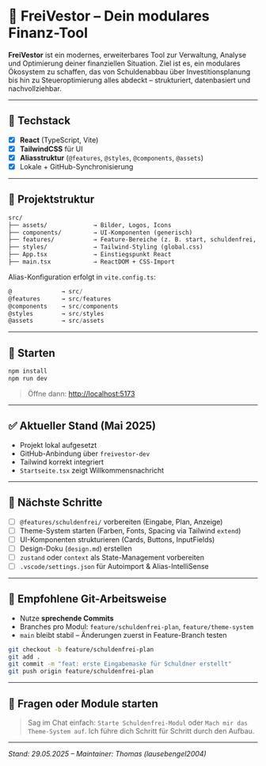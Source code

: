 # 🧠 FreiVestor – Dein modulares Finanz-Tool

**FreiVestor** ist ein modernes, erweiterbares Tool zur Verwaltung, Analyse und Optimierung deiner finanziellen Situation. Ziel ist es, ein modulares Ökosystem zu schaffen, das von Schuldenabbau über Investitionsplanung bis hin zu Steueroptimierung alles abdeckt – strukturiert, datenbasiert und nachvollziehbar.

---

## 🚀 Techstack

* [x] **React** (TypeScript, Vite)
* [x] **TailwindCSS** für UI
* [x] **Aliasstruktur** (`@features`, `@styles`, `@components`, `@assets`)
* [x] Lokale + GitHub-Synchronisierung

---

## 📁 Projektstruktur

```txt
src/
├── assets/             → Bilder, Logos, Icons
├── components/         → UI-Komponenten (generisch)
├── features/           → Feature-Bereiche (z. B. start, schuldenfrei, portfolio)
├── styles/             → Tailwind-Styling (global.css)
├── App.tsx             → Einstiegspunkt React
├── main.tsx            → ReactDOM + CSS-Import
```

Alias-Konfiguration erfolgt in `vite.config.ts`:

```ts
@              → src/
@features      → src/features
@components    → src/components
@styles        → src/styles
@assets        → src/assets
```

---

## 🧪 Starten

```bash
npm install
npm run dev
```

> Öffne dann: [http://localhost:5173](http://localhost:5173)

---

## ✅ Aktueller Stand (Mai 2025)

* Projekt lokal aufgesetzt
* GitHub-Anbindung über `freivestor-dev`
* Tailwind korrekt integriert
* `Startseite.tsx` zeigt Willkommensnachricht

---

## 📌 Nächste Schritte

* [ ] `@features/schuldenfrei/` vorbereiten (Eingabe, Plan, Anzeige)
* [ ] Theme-System starten (Farben, Fonts, Spacing via Tailwind `extend`)
* [ ] UI-Komponenten strukturieren (Cards, Buttons, InputFields)
* [ ] Design-Doku (`design.md`) erstellen
* [ ] `zustand` oder `context` als State-Management vorbereiten
* [ ] `.vscode/settings.json` für Autoimport & Alias-IntelliSense

---

## 🧠 Empfohlene Git-Arbeitsweise

* Nutze **sprechende Commits**
* Branches pro Modul: `feature/schuldenfrei-plan`, `feature/theme-system`
* `main` bleibt stabil – Änderungen zuerst in Feature-Branch testen

```bash
git checkout -b feature/schuldenfrei-plan
git add .
git commit -m "feat: erste Eingabemaske für Schuldner erstellt"
git push origin feature/schuldenfrei-plan
```

---

## 💬 Fragen oder Module starten

> Sag im Chat einfach: `Starte Schuldenfrei-Modul` oder `Mach mir das Theme-System auf`. Ich führe dich Schritt für Schritt durch den Aufbau.

---

*Stand: 29.05.2025 – Maintainer: Thomas (lausebengel2004)*
